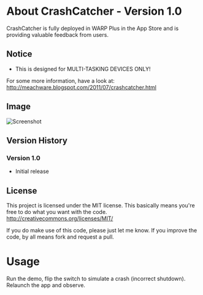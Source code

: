 # About CrashCatcher - Version 1.0

CrashCatcher is fully deployed in WARP Plus in the App Store and is providing valuable feedback from users.

## Notice
* This is designed for MULTI-TASKING DEVICES ONLY!

For some more information, have a look at:
http://meachware.blogspot.com/2011/07/crashcatcher.html

## Image
![Screenshot](http://1.bp.blogspot.com/-tpZnZocQ-vU/ThsYHW8mEmI/AAAAAAAAAF4/6rTqYNhIquE/s1600/CCImage.png "Example")

## Version History
### Version 1.0
* Initial release

## License

This project is licensed under the MIT license. This basically means you're free to do what you want with the code.
http://creativecommons.org/licenses/MIT/

If you do make use of this code, please just let me know. If you improve the code, by all means fork and request a pull.


# Usage
Run the demo, flip the switch to simulate a crash (incorrect shutdown). Relaunch the app and observe.
